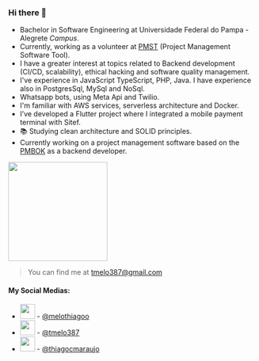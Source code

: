 ### Hi there 👋

- Bachelor in Software Engineering at Universidade Federal do Pampa - Alegrete *Campus*.
- Currently, working as a volunteer at [PMST](https://github.com/ProjetoPM/PMST) (Project Management Software Tool).
- I have a greater interest at topics related to Backend development (CI/CD, scalability), ethical hacking and software quality management.
- I've experience in JavaScript TypeScript, PHP, Java. I have experience also in PostgresSql, MySql and NoSql.
- Whatsapp bots, using Meta Api and Twilio.
- I'm familiar with AWS services, serverless architecture and Docker.
- I’ve developed a Flutter project where I integrated a mobile payment terminal with Sitef.
- 📚 Studying clean architecture and SOLID principles.
- Currently working on a project management software based on the [PMBOK](https://www.pmi.org/pmbok-guide-standards/foundational/pmbok) as a backend developer.

<img src="https://github-readme-stats.vercel.app/api?username=chucrutes" height="200"/>

> You can find me at tmelo387@gmail.com

#### My Social Medias:
- <img src="https://img.icons8.com/fluency/48/000000/instagram-new.png" height="30"/> - [@melothiagoo](https://www.instagram.com/melothiagoo/)
- <img src="https://img.icons8.com/color/48/000000/twitter--v1.png" height="30"/> - [@tmelo387](https://twitter.com/tmelo387)
- <img src="https://img.icons8.com/fluency/48/000000/linkedin.png" height="30"/> - [@thiagocmaraujo](https://www.linkedin.com/in/thiagocmaraujo/)

<!--
**ThiagoCMAraujo/ThiagoCMAraujo** is a ✨ _special_ ✨ repository because its `README.md` (this file) appears on your GitHub profile.

Here are some ideas to get you started:

- 🔭 I’m currently working on ...
- 🌱 I’m currently learning ...
- 👯 I’m looking to collaborate on ...
- 🤔 I’m looking for help with ...
- 💬 Ask me about ...
- 📫 How to reach me: ...
- 😄 Pronouns: ...
- ⚡ Fun fact: ...
-->

